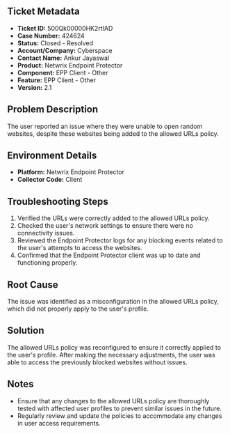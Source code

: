 ## Ticket Metadata
- **Ticket ID:** 500Qk00000HK2rtIAD
- **Case Number:** 424624
- **Status:** Closed - Resolved
- **Account/Company:** Cyberspace
- **Contact Name:** Ankur Jayaswal
- **Product:** Netwrix Endpoint Protector
- **Component:** EPP Client - Other
- **Feature:** EPP Client - Other
- **Version:** 2.1

## Problem Description
The user reported an issue where they were unable to open random websites, despite these websites being added to the allowed URLs policy.

## Environment Details
- **Platform:** Netwrix Endpoint Protector
- **Collector Code:** Client

## Troubleshooting Steps
1. Verified the URLs were correctly added to the allowed URLs policy.
2. Checked the user's network settings to ensure there were no connectivity issues.
3. Reviewed the Endpoint Protector logs for any blocking events related to the user's attempts to access the websites.
4. Confirmed that the Endpoint Protector client was up to date and functioning properly.

## Root Cause
The issue was identified as a misconfiguration in the allowed URLs policy, which did not properly apply to the user's profile.

## Solution
The allowed URLs policy was reconfigured to ensure it correctly applied to the user's profile. After making the necessary adjustments, the user was able to access the previously blocked websites without issues.

## Notes
- Ensure that any changes to the allowed URLs policy are thoroughly tested with affected user profiles to prevent similar issues in the future.
- Regularly review and update the policies to accommodate any changes in user access requirements.